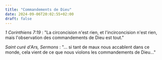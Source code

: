 ```yaml
---
title: "Commandements de Dieu"
date: 2024-09-06T20:02:55+02:00
draft: false
---
```



*1 Corinthiens 7:19* : "La circoncision n'est rien, et l'incirconcision n'est rien, mais l'observation des commandements de Dieu est tout."

*Saint curé d'Ars, Sermons* : "... si tant de maux nous accablent dans ce monde, cela vient de ce que nous violons les commandements de Dieu..."

